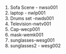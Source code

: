1) Sofa Scene - nwso001
2) laptop - nwlp001
3) Drums set -nwds001
4) Television-nwtv001
5) Cap-wecp001
6) mask-wemk001
7) sunglasses-wesg001
8) sunglasses2 - wesg002
